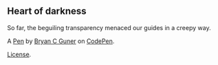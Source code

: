 Heart of darkness
-----------------
So far, the beguiling transparency menaced our guides in a creepy way.

A [Pen](https://codepen.io/bgoonz/pen/vYmvEjN) by [Bryan C Guner](https://codepen.io/bgoonz) on [CodePen](https://codepen.io).

[License](https://codepen.io/bgoonz/pen/vYmvEjN/license).